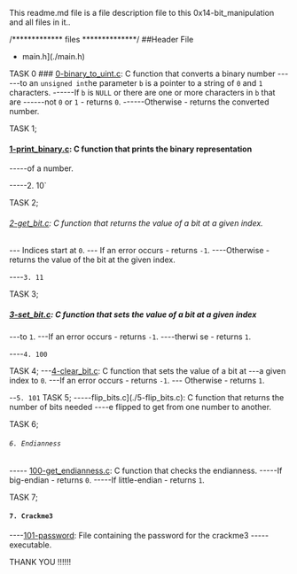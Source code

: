 This readme.md file is a file description file to this 0x14-bit_manipulation and all files in it..

/************* files **************/ 
##Header File
* main.h](./main.h)

TASK 0 ###  [0-binary_to_uint.c](./0-binary_to_uint.c): C function that converts a binary number
------to an `unsigned int`he parameter `b` is a pointer to a string of `0` and `1` characters.
------If `b` is `NULL` or there are one or more characters in `b` that are
------not `0` or `1` - returns `0`.
------Otherwise - returns the converted number.

TASK 1;
#### [1-print_binary.c](./1-print_binary.c): C function that prints the binary representation
-----of a number.

 -----2. 10`

TASK 2;
###### [2-get_bit.c](./2-get_bit.c): C function that returns the value of a bit at a given index.
--- Indices start at `0`.
--- If an error occurs - returns `-1`.
----Otherwise - returns the value of the bit at the given index.

----`3. 11`

TASK 3;
##### [3-set_bit.c](./3-set_bit.c): C function that sets the value of a bit at a given index
---to `1`.
---If an error occurs - returns `-1`.
----therwi se - returns `1`.

----`4. 100`

TASK 4;
---[4-clear_bit.c](./4-clear_bit.c): C function that sets the value of a bit at
---a given index to `0`.
---If an error occurs - returns `-1`.
--- Otherwise - returns `1`.

--`5. 101`
TASK 5;
-----flip_bits.c](./5-flip_bits.c): C function that returns the number of bits needed
----e flipped to get from one number to another.

TASK 6;
###### `6. Endianness`
----- [100-get_endianness.c](./100-get_endianness.c): C function that checks the endianness.
-----If big-endian - returns `0`.
-----If little-endian - returns `1`.

TASK 7;
#### `7. Crackme3`
----[101-password](./101-password): File containing the password for the crackme3
-----executable.


THANK YOU !!!!!!
